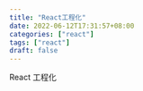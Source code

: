 ```yaml
---
title: "React工程化"
date: 2022-06-12T17:31:57+08:00
categories: ["react"]
tags: ["react"]
draft: false
---
```


React 工程化
